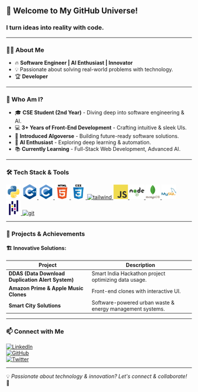 ## 🚀 Welcome to My GitHub Universe!  

### I turn ideas into reality with code.  

---

### 👨‍💻 About Me  

- 🔥 **Software Engineer | AI Enthusiast | Innovator**  
- 💡 Passionate about solving real-world problems with technology.  
- 🏆 **Developer**  

---

### 📌 Who Am I?  

- 🎓 **CSE Student (2nd Year)** - Diving deep into software engineering & AI.  
- 💻 **3+ Years of Front-End Development** - Crafting intuitive & sleek UIs.  
- 🚀 **Introduced Algoverse** - Building future-ready software solutions.  
- 🤖 **AI Enthusiast** - Exploring deep learning & automation.  
- 📚 **Currently Learning** - Full-Stack Web Development, Advanced AI.  

---

### 🛠️ Tech Stack & Tools  

<p align="left"> 
  
<img src="https://raw.githubusercontent.com/devicons/devicon/master/icons/python/python-original.svg" alt="python" width="40" height="40"/> </a> <a href="https://tailwindcss.com/" target="_blank" rel="noreferrer"> 
<img src="https://raw.githubusercontent.com/devicons/devicon/master/icons/cplusplus/cplusplus-original.svg" alt="cplusplus" width="40" height="40"/> </a> <a href="https://www.w3schools.com/css/" target="_blank" rel="noreferrer"> 
<a href="https://www.cprogramming.com/" target="_blank" rel="noreferrer"> <img src="https://raw.githubusercontent.com/devicons/devicon/master/icons/c/c-original.svg" alt="c" width="40" height="40"/> </a> <a href="https://www.w3schools.com/cpp/" target="_blank" rel="noreferrer"> 
<img src="https://raw.githubusercontent.com/devicons/devicon/master/icons/html5/html5-original-wordmark.svg" alt="html5" width="40" height="40"/> </a> <a href="https://developer.mozilla.org/en-US/docs/Web/JavaScript" target="_blank" rel="noreferrer"> 
<img src="https://raw.githubusercontent.com/devicons/devicon/master/icons/css3/css3-original-wordmark.svg" alt="css3" width="40" height="40"/> </a> <a href="https://git-scm.com/" target="_blank" rel="noreferrer"> 
<img src="https://www.vectorlogo.zone/logos/tailwindcss/tailwindcss-icon.svg" alt="tailwind" width="40" height="40"/> 
<img src="https://raw.githubusercontent.com/devicons/devicon/master/icons/javascript/javascript-original.svg" alt="javascript" width="40" height="40"/> </a> <a href="https://www.mongodb.com/" target="_blank" rel="noreferrer"> 
<img src="https://raw.githubusercontent.com/devicons/devicon/master/icons/nodejs/nodejs-original-wordmark.svg" alt="nodejs" width="40" height="40"/> </a> <a href="https://pandas.pydata.org/" target="_blank" rel="noreferrer"> 
<img src="https://raw.githubusercontent.com/devicons/devicon/master/icons/mongodb/mongodb-original-wordmark.svg" alt="mongodb" width="40" height="40"/> </a> <a href="https://www.mysql.com/" target="_blank" rel="noreferrer"> 
<img src="https://raw.githubusercontent.com/devicons/devicon/master/icons/mysql/mysql-original-wordmark.svg" alt="mysql" width="40" height="40"/> </a> <a href="https://nodejs.org" target="_blank" rel="noreferrer"> 
<img src="https://raw.githubusercontent.com/devicons/devicon/2ae2a900d2f041da66e950e4d48052658d850630/icons/pandas/pandas-original.svg" alt="pandas" width="40" height="40"/> </a> <a href="https://www.python.org" target="_blank" rel="noreferrer">
<img src="https://www.vectorlogo.zone/logos/git-scm/git-scm-icon.svg" alt="git" width="40" height="40"/> </a> <a href="https://www.w3.org/html/" target="_blank" rel="noreferrer">

</a> </p>

---

### 🎯 Projects & Achievements  

#### 🏗️ **Innovative Solutions:**  

| Project | Description |  
|---------|------------|  
| **DDAS (Data Download Duplication Alert System)** | Smart India Hackathon project optimizing data usage. |  
| **Amazon Prime & Apple Music Clones** | Front-end clones with interactive UI. |  
| **Smart City Solutions** | Software-powered urban waste & energy management systems. |  

---

### 📫 Connect with Me  

[![LinkedIn](https://img.shields.io/badge/LinkedIn-blue?style=for-the-badge&logo=linkedin)](https://www.linkedin.com/in/princeprajapati07/)  
[![GitHub](https://img.shields.io/badge/GitHub-black?style=for-the-badge&logo=github)](https://github.com/Prince-Prajapati07)  
[![Twitter](https://img.shields.io/badge/Twitter-blue?style=for-the-badge&logo=twitter)](https://x.com/PrincePraj001)  

---

💡 *Passionate about technology & innovation? Let's connect & collaborate!* 🚀
